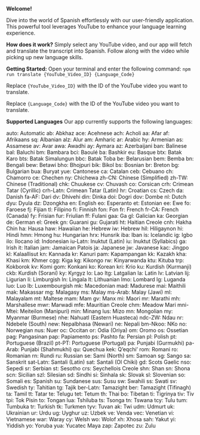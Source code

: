 **Welcome!**

Dive into the world of Spanish effortlessly with our user-friendly application. This powerful tool leverages YouTube to enhance your language learning experience.

**How does it work?** Simply select any YouTube video, and our app will fetch and translate the transcript into Spanish. Follow along with the video while picking up new language skills.

**Getting Started:** Open your terminal and enter the following command:
`npm run translate {YouTube_Video_ID} {Language_Code}`

Replace `{YouTube_Video_ID}` with the ID of the YouTube video you want to translate.

Replace `{Language_Code}` with the ID of the YouTube video you want to translate.

**Supported Languages**
Our app currently supports the following languages:

auto: Automatic
ab: Abkhaz
ace: Acehnese
ach: Acholi
aa: Afar
af: Afrikaans
sq: Albanian
alz: Alur
am: Amharic
ar: Arabic
hy: Armenian
as: Assamese
av: Avar
awa: Awadhi
ay: Aymara
az: Azerbaijani
ban: Balinese
bal: Baluchi
bm: Bambara
bci: Baoulé
ba: Bashkir
eu: Basque
btx: Batak Karo
bts: Batak Simalungun
bbc: Batak Toba
be: Belarusian
bem: Bemba
bn: Bengali
bew: Betawi
bho: Bhojpuri
bik: Bikol
bs: Bosnian
br: Breton
bg: Bulgarian
bua: Buryat
yue: Cantonese
ca: Catalan
ceb: Cebuano
ch: Chamorro
ce: Chechen
ny: Chichewa
zh-CN: Chinese (Simplified)
zh-TW: Chinese (Traditional)
chk: Chuukese
cv: Chuvash
co: Corsican
crh: Crimean Tatar (Cyrillic)
crh-Latn: Crimean Tatar (Latin)
hr: Croatian
cs: Czech
da: Danish
fa-AF: Dari
dv: Dhivehi
din: Dinka
doi: Dogri
dov: Dombe
nl: Dutch
dyu: Dyula
dz: Dzongkha
en: English
eo: Esperanto
et: Estonian
ee: Ewe
fo: Faroese
fj: Fijian
tl: Filipino
fi: Finnish
fon: Fon
fr: French
fr-CA: French (Canada)
fy: Frisian
fur: Friulian
ff: Fulani
gaa: Ga
gl: Galician
ka: Georgian
de: German
el: Greek
gn: Guarani
gu: Gujarati
ht: Haitian Creole
cnh: Hakha Chin
ha: Hausa
haw: Hawaiian
he: Hebrew
iw: Hebrew
hil: Hiligaynon
hi: Hindi
hmn: Hmong
hu: Hungarian
hrx: Hunsrik
iba: Iban
is: Icelandic
ig: Igbo
ilo: Ilocano
id: Indonesian
iu-Latn: Inuktut (Latin)
iu: Inuktut (Syllabics)
ga: Irish
it: Italian
jam: Jamaican Patois
ja: Japanese
jw: Javanese
kac: Jingpo
kl: Kalaallisut
kn: Kannada
kr: Kanuri
pam: Kapampangan
kk: Kazakh
kha: Khasi
km: Khmer
cgg: Kiga
kg: Kikongo
rw: Kinyarwanda
ktu: Kituba
trp: Kokborok
kv: Komi
gom: Konkani
ko: Korean
kri: Krio
ku: Kurdish (Kurmanji)
ckb: Kurdish (Sorani)
ky: Kyrgyz
lo: Lao
ltg: Latgalian
la: Latin
lv: Latvian
lij: Ligurian
li: Limburgish
ln: Lingala
lt: Lithuanian
lmo: Lombard
lg: Luganda
luo: Luo
lb: Luxembourgish
mk: Macedonian
mad: Madurese
mai: Maithili
mak: Makassar
mg: Malagasy
ms: Malay
ms-Arab: Malay (Jawi)
ml: Malayalam
mt: Maltese
mam: Mam
gv: Manx
mi: Maori
mr: Marathi
mh: Marshallese
mwr: Marwadi
mfe: Mauritian Creole
chm: Meadow Mari
mni-Mtei: Meiteilon (Manipuri)
min: Minang
lus: Mizo
mn: Mongolian
my: Myanmar (Burmese)
nhe: Nahuatl (Eastern Huasteca)
ndc-ZW: Ndau
nr: Ndebele (South)
new: Nepalbhasa (Newari)
ne: Nepali
bm-Nkoo: NKo
no: Norwegian
nus: Nuer
oc: Occitan
or: Odia (Oriya)
om: Oromo
os: Ossetian
pag: Pangasinan
pap: Papiamento
ps: Pashto
fa: Persian
pl: Polish
pt: Portuguese (Brazil)
pt-PT: Portuguese (Portugal)
pa: Punjabi (Gurmukhi)
pa-Arab: Punjabi (Shahmukhi)
qu: Quechua
kek: Qʼeqchiʼ
rom: Romani
ro: Romanian
rn: Rundi
ru: Russian
se: Sami (North)
sm: Samoan
sg: Sango
sa: Sanskrit
sat-Latn: Santali (Latin)
sat: Santali (Ol Chiki)
gd: Scots Gaelic
nso: Sepedi
sr: Serbian
st: Sesotho
crs: Seychellois Creole
shn: Shan
sn: Shona
scn: Sicilian
szl: Silesian
sd: Sindhi
si: Sinhala
sk: Slovak
sl: Slovenian
so: Somali
es: Spanish
su: Sundanese
sus: Susu
sw: Swahili
ss: Swati
sv: Swedish
ty: Tahitian
tg: Tajik
ber-Latn: Tamazight
ber: Tamazight (Tifinagh)
ta: Tamil
tt: Tatar
te: Telugu
tet: Tetum
th: Thai
bo: Tibetan
ti: Tigrinya
tiv: Tiv
tpi: Tok Pisin
to: Tongan
lua: Tshiluba
ts: Tsonga
tn: Tswana
tcy: Tulu
tum: Tumbuka
tr: Turkish
tk: Turkmen
tyv: Tuvan
ak: Twi
udm: Udmurt
uk: Ukrainian
ur: Urdu
ug: Uyghur
uz: Uzbek
ve: Venda
vec: Venetian
vi: Vietnamese
war: Waray
cy: Welsh
wo: Wolof
xh: Xhosa
sah: Yakut
yi: Yiddish
yo: Yoruba
yua: Yucatec Maya
zap: Zapotec
zu: Zulu
